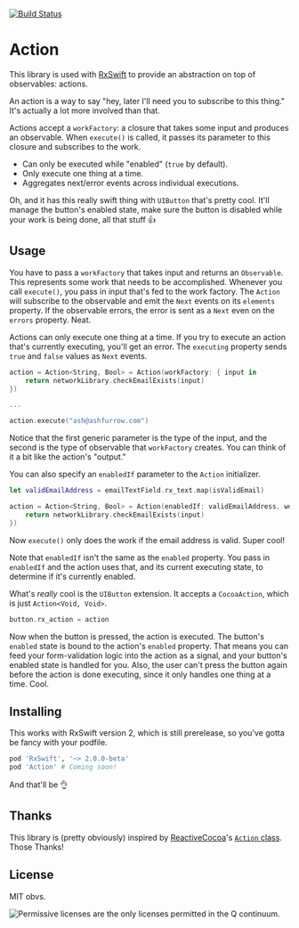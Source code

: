 [![Build Status](https://travis-ci.org/ashfurrow/Action.svg)](https://travis-ci.org/ashfurrow/Action)

Action
======

This library is used with [RxSwift](https://github.com/ReactiveX/RxSwift) to provide an abstraction on top of observables: actions. 

An action is a way to say "hey, later I'll need you to subscribe to this thing." It's actually a lot more involved than that.

Actions accept a `workFactory`: a closure that takes some input and produces an observable. When `execute()` is called, it passes its parameter to this closure and subscribes to the work.

- Can only be executed while "enabled" (`true` by default).
- Only execute one thing at a time.
- Aggregates next/error events across individual executions.

Oh, and it has this really swift thing with `UIButton` that's pretty cool. It'll manage the button's enabled state, make sure the button is disabled while your work is being done, all that stuff 👍

Usage
-----

You have to pass a `workFactory` that takes input and returns an `Observable`. This represents some work that needs to be accomplished. Whenever you call `execute()`, you pass in input that's fed to the work factory. The `Action` will subscribe to the observable and emit the `Next` events on its `elements` property. If the observable errors, the error is sent as a `Next` even on the `errors` property. Neat.

Actions can only execute one thing at a time. If you try to execute an action that's currently executing, you'll get an error. The `executing` property sends `true` and `false` values as `Next` events.

```swift
action = Action<String, Bool> = Action(workFactory: { input in
    return networkLibrary.checkEmailExists(input)
})

...

action.execute("ash@ashfurrow.com")
```

Notice that the first generic parameter is the type of the input, and the second is the type of observable that `workFactory` creates. You can think of it a bit like the action's "output."

You can also specify an `enabledIf` parameter to the `Action` initializer.

```swift
let validEmailAddress = emailTextField.rx_text.map(isValidEmail)

action = Action<String, Bool> = Action(enabledIf: validEmailAddress, workFactory: { input in
    return networkLibrary.checkEmailExists(input)
})
```

Now `execute()` only does the work if the email address is valid. Super cool!

Note that `enabledIf` isn't the same as the `enabled` property. You pass in `enabledIf` and the action uses that, and its current executing state, to determine if it's currently enabled.

What's _really_ cool is the `UIButton` extension. It accepts a `CocoaAction`, which is just `Action<Void, Void>`. 

```swift
button.rx_action = action
```

Now when the button is pressed, the action is executed. The button's `enabled` state is bound to the action's `enabled` property. That means you can feed your form-validation logic into the action as a signal, and your button's enabled state is handled for you. Also, the user can't press the button again before the action is done executing, since it only handles one thing at a time. Cool.

Installing
----------

This works with RxSwift version 2, which is still prerelease, so you've gotta be fancy with your podfile. 

```ruby
pod 'RxSwift', '~> 2.0.0-beta'
pod 'Action' # Coming soon!
```

And that'll be 👌

Thanks
------

This library is (pretty obviously) inspired by [ReactiveCocoa](https://github.com/ReactiveCocoa/ReactiveCocoa)'s [`Action` class](https://github.com/ReactiveCocoa/ReactiveCocoa/blob/master/ReactiveCocoa/Swift/Action.swift). Those Thanks!

License
-------

MIT obvs.

![Permissive licenses are the only licenses permitted in the Q continuum.](https://38.media.tumblr.com/4ca19ffae09cb09520cbb5611f0a17e9/tumblr_n13vc9nm1Q1svlvsyo6_250.gif)
